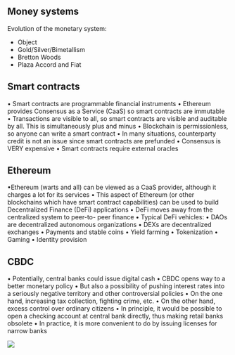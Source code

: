 ## Money systems
Evolution of the monetary system:
- Object
- Gold/Silver/Bimetallism
- Bretton Woods
- Plaza Accord and Fiat

## Smart contracts
• Smart contracts are programmable financial instruments
• Ethereum provides Consensus as a Service (CaaS) so smart contracts are immutable
• Transactions are visible to all, so smart contracts are visible and auditable by all. This is simultaneously plus and minus
• Blockchain is permissionless, so anyone can write a smart contract
• In many situations, counterparty credit is not an issue since smart contracts are prefunded
• Consensus is VERY expensive
• Smart contracts require external oracles

## Ethereum
 •Ethereum (warts and all) can be viewed as a CaaS
provider, although it charges a lot for its services
• This aspect of Ethereum (or other blockchains which have
smart contract capabilities) can be used to build
Decentralized Finance (DeFi) applications
• DeFi moves away from the centralized system to peer-to-
peer finance
• Typical DeFi vehicles:
• DAOs are decentralized autonomous organizations
• DEXs are decentralized exchanges
• Payments and stable coins
• Yield farming
• Tokenization
• Gaming
• Identity provision

## CBDC
• Potentially, central banks could issue digital cash
• CBDC opens way to a better monetary policy
• But also a possibility of pushing interest rates into a seriously negative territory and other controversial policies
• On the one hand, increasing tax collection, fighting crime, etc.
• On the other hand, excess control over ordinary citizens
• In principle, it would be possible to open a checking account at central bank directly, thus making retail banks obsolete
• In practice, it is more convenient to do by issuing licenses for narrow banks

![](https://i.imgur.com/AF0Ucle.png)

